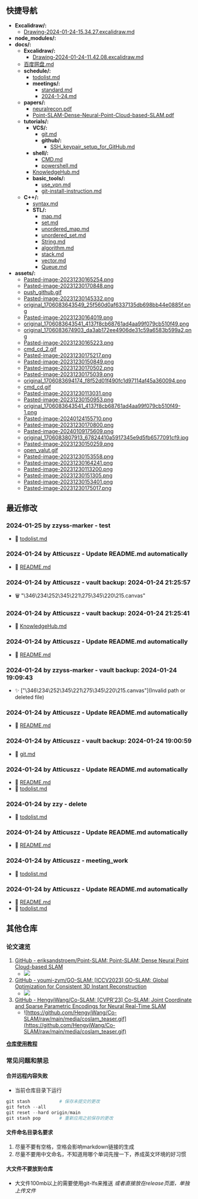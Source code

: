 ## 快捷导航
- **Excalidraw/:**
  - [Drawing-2024-01-24-15.34.27.excalidraw.md](Excalidraw/Drawing-2024-01-24-15.34.27.excalidraw.md)
- **node_modules/:**
- **docs/:**
  - **Excalidraw/:**
    - [Drawing-2024-01-24-11.42.08.excalidraw.md](docs/Excalidraw/Drawing-2024-01-24-11.42.08.excalidraw.md)
  - [百度网盘.md](docs/百度网盘.md)
  - **schedule/:**
    - [todolist.md](docs/schedule/todolist.md)
    - **meetings/:**
      - [standard.md](docs/schedule/meetings/standard.md)
      - [2024-1-24.md](docs/schedule/meetings/2024-1-24.md)
  - **papers/:**
    - [neuralrecon.pdf](docs/papers/neuralrecon.pdf)
    - [Point-SLAM-Dense-Neural-Point-Cloud-based-SLAM.pdf](docs/papers/Point-SLAM-Dense-Neural-Point-Cloud-based-SLAM.pdf)
  - **tutorials/:**
    - **VCS/:**
      - [git.md](docs/tutorials/VCS/git.md)
      - **github/:**
        - [SSH_keypair_setup_for_GitHub.md](docs/tutorials/VCS/github/SSH_keypair_setup_for_GitHub.md)
    - **shell/:**
      - [CMD.md](docs/tutorials/shell/CMD.md)
      - [powershell.md](docs/tutorials/shell/powershell.md)
    - [KnowledgeHub.md](docs/tutorials/KnowledgeHub.md)
    - **basic_tools/:**
      - [use_vpn.md](docs/tutorials/basic_tools/use_vpn.md)
      - [git-install-instruction.md](docs/tutorials/basic_tools/git-install-instruction.md)
  - **C++/:**
    - [syntax.md](docs/C++/syntax.md)
    - **STL/:**
      - [map.md](docs/C++/STL/map.md)
      - [set.md](docs/C++/STL/set.md)
      - [unordered_map.md](docs/C++/STL/unordered_map.md)
      - [unordered_set.md](docs/C++/STL/unordered_set.md)
      - [String.md](docs/C++/STL/String.md)
      - [algorithm.md](docs/C++/STL/algorithm.md)
      - [stack.md](docs/C++/STL/stack.md)
      - [vector.md](docs/C++/STL/vector.md)
      - [Queue.md](docs/C++/STL/Queue.md)
- **assets/:**
  - [Pasted-image-20231230165254.png](assets/Pasted-image-20231230165254.png)
  - [Pasted-image-20231230170848.png](assets/Pasted-image-20231230170848.png)
  - [push_github.gif](assets/push_github.gif)
  - [Pasted-image-20231230145332.png](assets/Pasted-image-20231230145332.png)
  - [original_1706083643549_25f560d0af6337135db698bb44e0885f.png](assets/original_1706083643549_25f560d0af6337135db698bb44e0885f.png)
  - [Pasted-image-20231230164019.png](assets/Pasted-image-20231230164019.png)
  - [original_1706083643541_4137f8cb68761ad4aa99f079cb510f49.png](assets/original_1706083643541_4137f8cb68761ad4aa99f079cb510f49.png)
  - [original_1706083674903_da3ab172ee4906de31c59a6583b599a2.png](assets/original_1706083674903_da3ab172ee4906de31c59a6583b599a2.png)
  - [Pasted-image-20231230165223.png](assets/Pasted-image-20231230165223.png)
  - [cmd_cd_2.gif](assets/cmd_cd_2.gif)
  - [Pasted-image-20231230175217.png](assets/Pasted-image-20231230175217.png)
  - [Pasted-image-20231230150849.png](assets/Pasted-image-20231230150849.png)
  - [Pasted-image-20231230170502.png](assets/Pasted-image-20231230170502.png)
  - [Pasted-image-20231230175039.png](assets/Pasted-image-20231230175039.png)
  - [original_1706083694174_f8f52d01f490fc1d97114af45a360094.png](assets/original_1706083694174_f8f52d01f490fc1d97114af45a360094.png)
  - [cmd_cd.gif](assets/cmd_cd.gif)
  - [Pasted-image-20231230113031.png](assets/Pasted-image-20231230113031.png)
  - [Pasted-image-20231230150953.png](assets/Pasted-image-20231230150953.png)
  - [original_1706083643541_4137f8cb68761ad4aa99f079cb510f49-1.png](assets/original_1706083643541_4137f8cb68761ad4aa99f079cb510f49-1.png)
  - [Pasted-image-20240124155710.png](assets/Pasted-image-20240124155710.png)
  - [Pasted-image-20231230170800.png](assets/Pasted-image-20231230170800.png)
  - [Pasted-image-20240109175609.png](assets/Pasted-image-20240109175609.png)
  - [original_1706083807913_67824410a5917345e9d5fb6577091cf9.jpg](assets/original_1706083807913_67824410a5917345e9d5fb6577091cf9.jpg)
  - [Pasted-image-20231230150259.png](assets/Pasted-image-20231230150259.png)
  - [open_valut.gif](assets/open_valut.gif)
  - [Pasted-image-20231230153558.png](assets/Pasted-image-20231230153558.png)
  - [Pasted-image-20231230164241.png](assets/Pasted-image-20231230164241.png)
  - [Pasted-image-20231230113200.png](assets/Pasted-image-20231230113200.png)
  - [Pasted-image-20231230151305.png](assets/Pasted-image-20231230151305.png)
  - [Pasted-image-20231230153401.png](assets/Pasted-image-20231230153401.png)
  - [Pasted-image-20231230175017.png](assets/Pasted-image-20231230175017.png)
## 最近修改
### 2024-01-25 by zzyss-marker - test
- 🔨 [todolist.md](docs/schedule/todolist.md)
### 2024-01-24 by Atticuszz - Update README.md automatically
- 🔨 [README.md](README.md)
### 2024-01-24 by Atticuszz - vault backup: 2024-01-24 21:25:57
- 🗑️ "\346\234\252\345\221\275\345\220\215.canvas"
### 2024-01-24 by Atticuszz - vault backup: 2024-01-24 21:25:41
- 🔨 [KnowledgeHub.md](docs/tutorials/KnowledgeHub.md)
### 2024-01-24 by Atticuszz - Update README.md automatically
- 🔨 [README.md](README.md)
### 2024-01-24 by zzyss-marker - vault backup: 2024-01-24 19:09:43
- ✨ ["\346\234\252\345\221\275\345\220\215.canvas"](Invalid path or deleted file)
### 2024-01-24 by Atticuszz - Update README.md automatically
- 🔨 [README.md](README.md)
### 2024-01-24 by Atticuszz - vault backup: 2024-01-24 19:00:59
- 🔨 [git.md](docs/tutorials/VCS/git.md)
### 2024-01-24 by Atticuszz - Update README.md automatically
- 🔨 [README.md](README.md)
- 🔨 [todolist.md](docs/schedule/todolist.md)
### 2024-01-24 by zzy - delete
- 🔨 [todolist.md](docs/schedule/todolist.md)
### 2024-01-24 by Atticuszz - Update README.md automatically
- 🔨 [README.md](README.md)
### 2024-01-24 by Atticuszz - meeting_work
- 🔨 [todolist.md](docs/schedule/todolist.md)
### 2024-01-24 by Atticuszz - Update README.md automatically
- 🔨 [README.md](README.md)
- 🔨 [todolist.md](docs/schedule/todolist.md)
## 其他仓库

### 论文速览

1. [GitHub - eriksandstroem/Point-SLAM: Point-SLAM: Dense Neural Point Cloud-based SLAM](https://github.com/eriksandstroem/Point-SLAM)
   - ![](https://github.com/eriksandstroem/Point-SLAM/raw/main/media/office_4.gif)
2. [GitHub - youmi-zym/GO-SLAM: [ICCV2023] GO-SLAM: Global Optimization for Consistent 3D Instant Reconstruction](https://github.com/youmi-zym/GO-SLAM)
   - ![](https://github.com/youmi-zym/GO-SLAM/raw/main/images/comparison.png)
3. [GitHub - HengyiWang/Co-SLAM: [CVPR'23] Co-SLAM: Joint Coordinate and Sparse Parametric Encodings for Neural Real-Time SLAM](https://github.com/HengyiWang/Co-SLAM)
   - ![https://github.com/HengyiWang/Co-SLAM/raw/main/media/coslam_teaser.gif](https://github.com/HengyiWang/Co-SLAM/raw/main/media/coslam_teaser.gif)

**[仓库使用教程](docs/tutorials/KnowledgeHub.md)**

### 常见问题和禁忌

#### 合并远程内容失败

- 当前仓库目录下运行

```PowerShell
git stash           # 保存未提交的更改
git fetch --all
git reset --hard origin/main
git stash pop       # 重新应用之前保存的更改
```

#### 文件命名目录名要求

1. 尽量不要有空格，空格会影响markdown链接的生成
2. 尽量不要用中文命名，不知道用哪个单词先搜一下，养成英文环境的好习惯

#### 大文件不要放到仓库

- 大文件100mb以上的需要使用git-lfs来推送 _或者直接放在release页面，单独上传文件_
